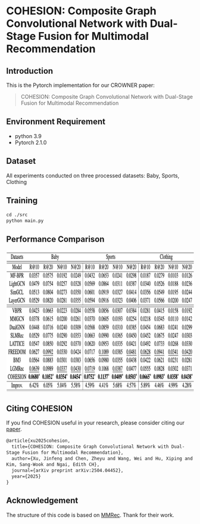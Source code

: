 # COHESION: Composite Graph Convolutional Network with Dual-Stage Fusion for Multimodal Recommendation

<!-- PROJECT LOGO -->

## Introduction

This is the Pytorch implementation for our CROWNER paper:

>COHESION: Composite Graph Convolutional Network with Dual-Stage Fusion for Multimodal Recommendation

## Environment Requirement
- python 3.9
- Pytorch 2.1.0

## Dataset

All experiments conducted on three processed datasets: Baby, Sports, Clothing

## Training
  ```
  cd ./src
  python main.py
  ```
## Performance Comparison
<img src="image/result.png" width="900px" height="380px"/>

## Citing COHESION

If you find COHESION useful in your research, please consider citing our [paper](https://arxiv.org/pdf/2504.04452).

```
@article{xu2025cohesion,
  title={COHESION: Composite Graph Convolutional Network with Dual-Stage Fusion for Multimodal Recommendation},
  author={Xu, Jinfeng and Chen, Zheyu and Wang, Wei and Hu, Xiping and Kim, Sang-Wook and Ngai, Edith CH},
  journal={arXiv preprint arXiv:2504.04452},
  year={2025}
}
```


## Acknowledgement

The structure of this code is  based on [MMRec](https://github.com/enoche/MMRec). Thank for their work.
